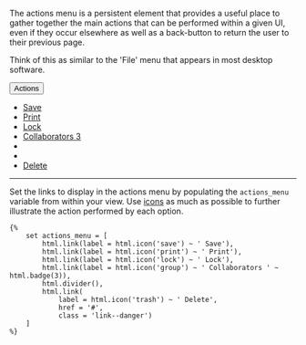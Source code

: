 The actions menu is a persistent element that provides a useful place to gather together the main actions that can be performed within a given UI, even if they occur elsewhere as well as a back-button to return the user to their previous page.

Think of this as similar to the 'File' menu that appears in most desktop software.

<div class="btn__toolbar">
    <div class="btn__group">
        <a class="btn" href="#back" onclick="history.back(); return false;"><i class="icon-arrow-left"></i></a>
        <div class="btn__group">
            <button type="button" class="btn dropdown__toggle" id="tour-actions" data-toggle="dropdown"> Actions <span class="caret"></span></button>
            <ul class="dropdown__menu">
                <li><a href="#"><i class="icon-save "></i> Save</a></li>
                <li><a href="#"><i class="icon-print "></i> Print</a></li>
                <li><a href="#"><i class="icon-lock "></i> Lock</a></li>
                <li><a href="#"><i class="icon-group "></i> Collaborators <span class="badge ">3</span></a></li>
                <li></li><li class="divider"></li>
                <li><a href="#" class="link--danger"><i class="icon-trash "></i> Delete</a></li>
            </ul>
        </div>
    </div>
</div>

----

Set the links to display in the actions menu by populating the `actions_menu` variable from within your view. Use [icons](HTML_helper/icons) as much as possible to further illustrate the action performed by each option.

    {% 
        set actions_menu = [
            html.link(label = html.icon('save') ~ ' Save'),
            html.link(label = html.icon('print') ~ ' Print'),
            html.link(label = html.icon('lock') ~ ' Lock'),
            html.link(label = html.icon('group') ~ ' Collaborators ' ~ html.badge(3)),
            html.divider(),
            html.link(
                label = html.icon('trash') ~ ' Delete', 
                href = '#', 
                class = 'link--danger')
        ]
    %}